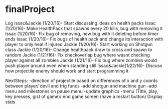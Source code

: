 # finalProject

Log
Issac&Jackie (1/20/16)- Start discussing ideas on health packs
Issac (1/20/16)- Make HealthPack that spawns every 20 kills, bug with removing it
Issac (1/20/16)- Fix bug of removing, new bug with it deleting before timer ends
Issac (1/20/16)- Fix bugs of health pack and change its interaction with player to only heal if injured
Jackie (1/20/16)- Start working on Shotgun class
Jackie (1/20/16)- Change healthpack draw to cross and spawn to random
Jackie (1/21/16)- Fix checkoverlap bug where wasnt checking player against all zombies
Jackie (1/21/16)- Fix bug where zombies would push player around even when standing still
Issac&Jackie(1/22/16)- Discuss how projectile enemy should work and start programming it

NextSteps:
-direction of projectile based on differences of x and y coords between player/ devil and trig funcs
-add shotgun and machine gun
-add menu and milestones on pause menu
-update graphics
-menu (Title, play, key presses, gist of game)/ end game screen (have a restart button) Display stats
